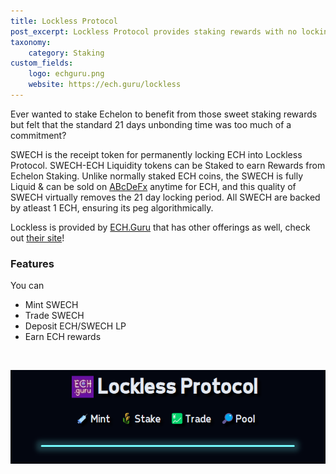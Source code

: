 ```yaml
---
title: Lockless Protocol
post_excerpt: Lockless Protocol provides staking rewards with no locking period
taxonomy:
    category: Staking
custom_fields:
    logo: echguru.png
    website: https://ech.guru/lockless
---
```

Ever wanted to stake Echelon to benefit from those sweet staking rewards but felt that the standard 21 days unbonding time was too much of a commitment?

SWECH is the receipt token for permanently locking ECH into Lockless Protocol. SWECH-ECH Liquidity tokens can be Staked to earn Rewards from Echelon Staking. Unlike normally staked ECH coins, the SWECH is fully Liquid & can be sold on [ABcDeFx](https://abcdefx.eliteness.network/) anytime for ECH, and this quality of SWECH virtually removes the 21 day locking period. All SWECH are backed by atleast 1 ECH, ensuring its peg algorithmically.

Lockless is provided by [ECH.Guru](https://ech.guru/) that has other offerings as well, check out [their site](https://ech.guru/)!

### Features

You can
* Mint SWECH
* Trade SWECH
* Deposit ECH/SWECH LP
* Earn ECH rewards

&nbsp;

[![Lockless Protocol](/_images/lockless-protocol-pic1.png "Lockless Protocol")](https://ech.guru/lockless)
